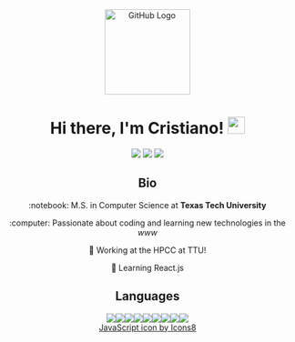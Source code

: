 <div align="center">
<img src="https://github.com/raghavk16/raghavk16/blob/master/octo.gif" alt="GitHub Logo" width="150" height="150" />
</div>

<div align="center">
  <h1>Hi there, I'm Cristiano! <img src="https://raw.githubusercontent.com/MartinHeinz/MartinHeinz/master/wave.gif" width="30px"> </h1> 
</div>

<div align="center">
  <a href="https://www.linkedin.com/in/cristianocaon/"><img src="https://img.shields.io/badge/-cristianocaon-blue?style=flat-square&logo=Linkedin&logoColor=white&link=https://www.linkedin.com/in/cristianocaon/" /></a>
  <a href="https://www.instagram.com/cristiano.caon/"><img src="https://img.shields.io/badge/-cristiano.caon-e4405f?style=flat-square&logo=Instagram&logoColor=white&link=https://www.instagram.com/cristiano.caon/" /></a>
  <a href="mailto:cristiano.e.caon@gmail.com"><img src="https://img.shields.io/badge/-cristiano.e.caon@gmail.com-d14836?style=flat-square&logo=Gmail&logoColor=white&link=mailto:cristiano.e.caon@gmail.com" /></a>
</div>

<div align="center">
  <h2>Bio</h2>
  <p>:notebook: M.S. in Computer Science at <strong>Texas Tech University</strong></p>
  <p>:computer: Passionate about coding and learning new technologies in the <em>www</em></p>
  <p>🔭 Working at the HPCC at TTU!</p>
  <p>🌱 Learning React.js</p>
</div>

<div align="center">
  <h2>Languages</h2>
<img src="https://img.icons8.com/color/42/000000/javascript.png"/><img src="https://img.icons8.com/color/42/000000/python.png"/><img src="https://img.icons8.com/ultraviolet/42/000000/react--v2.png"/><img src="https://img.icons8.com/color/42/000000/java-coffee-cup-logo.png"/><img src="https://img.icons8.com/color/42/000000/c-programming.png"/><img src="https://img.icons8.com/plasticine/42/000000/bash.png"/><img src="https://img.icons8.com/color/42/000000/postgreesql.png"/><img src="https://img.icons8.com/color/42/000000/mongodb.png"/><img src="https://img.icons8.com/ios/42/000000/javascript--v2.png"/>
</div>

<div align="center">
<a href="https://icons8.com/icon/hKrJAdwqbGgG/javascript">JavaScript icon by Icons8</a>
</div>
